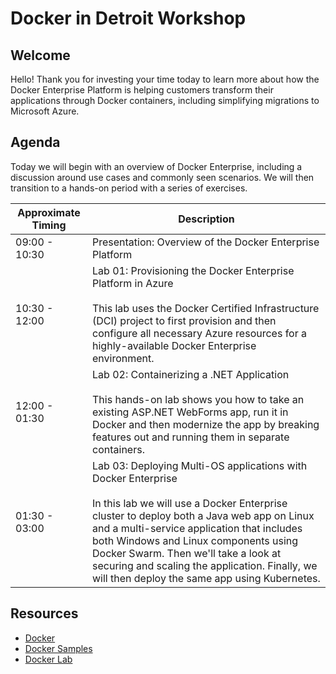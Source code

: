 # Docker in Detroit Workshop

## Welcome

Hello! Thank you for investing your time today to learn more about how the Docker Enterprise Platform is helping customers transform their applications through Docker containers, including simplifying migrations to Microsoft Azure. 

## Agenda

Today we will begin with an overview of Docker Enterprise, including a discussion around use cases and commonly seen scenarios. We will then transition to a hands-on period with a series of exercises. 

| Approximate Timing | Description |
| --- | --- |
| 09:00 - 10:30 | Presentation: Overview of the Docker Enterprise Platform | 
| 10:30 - 12:00 | Lab 01: Provisioning the Docker Enterprise Platform in Azure <br /><br />This lab uses the Docker Certified Infrastructure (DCI) project to first provision and then configure all necessary Azure resources for a highly-available Docker Enterprise environment. |
| 12:00 - 01:30 | Lab 02: Containerizing a .NET Application <br /><br />This hands-on lab shows you how to take an existing ASP.NET WebForms app, run it in Docker and then modernize the app by breaking features out and running them in separate containers. |
| 01:30 - 03:00 | Lab 03: Deploying Multi-OS applications with Docker Enterprise <br /><br /> In this lab we will use a Docker Enterprise cluster to deploy both a Java web app on Linux and a multi-service application that includes both Windows and Linux components using Docker Swarm. Then we'll take a look at securing and scaling the application. Finally, we will then deploy the same app using Kubernetes. |

## Resources

- [Docker](https://docker.com)
- [Docker Samples](https://github.com/dockersamples)
- [Docker Lab](https://github.com/docker/labs)
